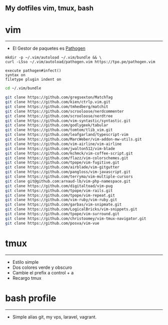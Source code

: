  My dotfiles vim, tmux, bash
---


# vim
---

* El Gestor de paquetes es [Pathogen](https://github.com/tpope/vim-pathogen)
```
mkdir -p ~/.vim/autoload ~/.vim/bundle && \
curl -LSso ~/.vim/autoload/pathogen.vim https://tpo.pe/pathogen.vim

execute pathogen#infect()
syntax on
filetype plugin indent on
```

```bash
cd ~/.vim/bundle

git clone https://github.com/gregsexton/MatchTag
git clone https://github.com/kien/ctrlp.vim.git
git clone https://github.com/tmhedberg/matchit
git clone https://github.com/scrooloose/nerdcommenter
git clone https://github.com/scrooloose/nerdtree
git clone https://github.com/vim-syntastic/syntastic.git
git clone https://github.com/godlygeek/tabular
git clone https://github.com/tomtom/tlib_vim.git
git clone https://github.com/leafgarland/typescript-vim
git clone https://github.com/MarcWeber/vim-addon-mw-utils.git
git clone https://github.com/vim-airline/vim-airline
git clone https://github.com/jwalton512/vim-blade
git clone https://github.com/kchmck/vim-coffee-script.git
git clone https://github.com/flazz/vim-colorschemes.git
git clone https://github.com/tpope/vim-fugitive.git
git clone https://github.com/airblade/vim-gitgutter
git clone https://github.com/pangloss/vim-javascript.git
git clone https://github.com/terryma/vim-multiple-cursors
git clone git@github.com:arnaud-lb/vim-php-namespace.git
git clone https://github.com/digitaltoad/vim-pug
git clone https://github.com/tpope/vim-rails.git
git clone https://github.com/tpope/vim-repeat.git
git clone https://github.com/vim-ruby/vim-ruby.git
git clone https://github.com/garbas/vim-snipmate.git
git clone https://github.com/LogicalBricks/vim-snippets.git
git clone https://github.com/tpope/vim-surround.git
git clone https://github.com/christoomey/vim-tmux-navigator.git
git clone https://github.com/posva/vim-vue

```


# tmux
---

* Estilo simple
* Dos colores verde y obscuro
* Cambie el prefix a control + a
* Recargo tmux


# bash profile
---

* Simple alias git, my vps, laravel, vagrant.

